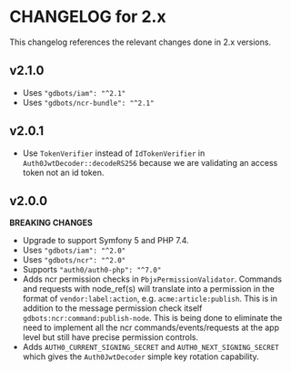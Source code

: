 # CHANGELOG for 2.x
This changelog references the relevant changes done in 2.x versions.


## v2.1.0
* Uses `"gdbots/iam": "^2.1"`
* Uses `"gdbots/ncr-bundle": "^2.1"`


## v2.0.1
* Use `TokenVerifier` instead of `IdTokenVerifier` in `Auth0JwtDecoder::decodeRS256` because we are validating an access token not an id token.


## v2.0.0
__BREAKING CHANGES__

* Upgrade to support Symfony 5 and PHP 7.4.
* Uses `"gdbots/iam": "^2.0"`
* Uses `"gdbots/ncr": "^2.0"`
* Supports `"auth0/auth0-php": "^7.0"`
* Adds ncr permission checks in `PbjxPermissionValidator`. Commands and requests with node_ref(s) will translate into a permission in the format of `vendor:label:action`, e.g. `acme:article:publish`. This is in addition to the message permission check itself `gdbots:ncr:command:publish-node`. This is being done to eliminate the need to implement all the ncr commands/events/requests at the app level but still have precise permission controls.
* Adds `AUTH0_CURRENT_SIGNING_SECRET` and `AUTH0_NEXT_SIGNING_SECRET` which gives the `Auth0JwtDecoder` simple key rotation capability.
